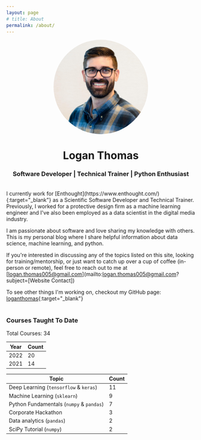 ```yaml
---
layout: page
# title: About
permalink: /about/
---
```


<img src="/assets/images/profile_pic.jpg" style="border-radius: 50%; display: block; margin-left: auto; margin-right: auto; width:50%">
<h1 align="center">Logan Thomas</h1>
<h3 align="center">Software Developer | Technical Trainer | Python Enthusiast</h3>

<br/>
I currently work for [Enthought](https://www.enthought.com/){:target="_blank"} as a Scientific Software Developer and Technical Trainer. Previously, I worked for a protective design firm as a machine learning engineer and I've also been employed as a data scientist in the digital media industry.

I am passionate about software and love sharing my knowledge with others. This is my personal blog where I share helpful information about data science, machine learning, and python.

If you're interested in discussing any of the topics listed on this site, looking for training/mentorship, or just want to catch up over a cup of coffee (in-person or remote), feel free to reach out to me at [logan.thomas005@gmail.com](mailto:logan.thomas005@gmail.com?subject=[Website Contact])

To see other things I'm working on, checkout my GitHub page: [loganthomas](https://github.com/loganthomas){:target="_blank"}
<br/><br/>
### Courses Taught To Date
Total Courses: 34

| Year   | Count   |
| ------ | ------- |
| 2022   | 20      |
| 2021   | 14      |


| Topic                                    | Count   |
| ---------------------------------------- | ------- |
| Deep Learning (`tensorflow` & `keras`)   | 11      |
| Machine Learning (`sklearn`)             | 9       |
| Python Fundamentals (`numpy` & `pandas`) | 7       |
| Corporate Hackathon                      | 3       |
| Data analytics (`pandas`)                | 2       |
| SciPy Tutorial (`numpy`)                 | 2       |
